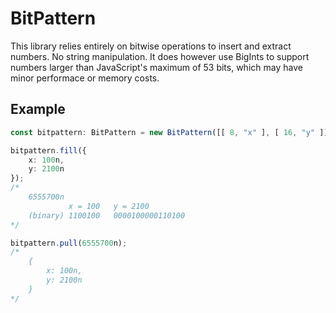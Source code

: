 # BitPattern

This library relies entirely on bitwise operations to insert and extract numbers. No string manipulation.
It does however use BigInts to support numbers larger than JavaScript's maximum of 53 bits, which may have minor performace or memory costs.

## Example

```ts
const bitpattern: BitPattern = new BitPattern([[ 8, "x" ], [ 16, "y" ]]);

bitpattern.fill({
    x: 100n,
    y: 2100n
});
/*
    6555700n
             x = 100   y = 2100
    (binary) 1100100   0000100000110100
*/

bitpattern.pull(6555700n);
/*
    {
        x: 100n,
        y: 2100n
    }
*/
```